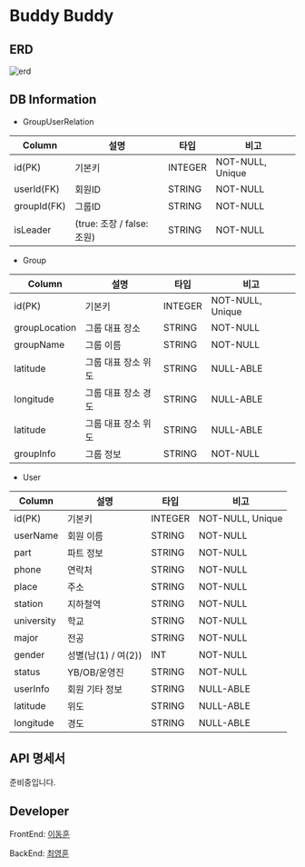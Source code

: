 # Buddy Buddy

## ERD

![erd](https://images.velog.io/images/dudgns3tp/post/d73e7298-b72d-4606-bfd4-996ada79e41e/image.png)


## DB Information


- GroupUserRelation

| Column   | 설명   | 타입   | 비고     |
| ----- | ------ | ------ | -------- |
| id(PK) | 기본키 | INTEGER | NOT-NULL, Unique |
| userId(FK) | 회원ID | STRING| NOT-NULL |
| groupId(FK) | 그룹ID | STRING| NOT-NULL |
| isLeader | (true: 조장 / false: 조원) | STRING| NOT-NULL |

- Group

| Column   | 설명   | 타입   | 비고     |
| ----- | ------ | ------ | -------- |
| id(PK) | 기본키 | INTEGER | NOT-NULL, Unique |
| groupLocation | 그룹 대표 장소 | STRING | NOT-NULL |
| groupName | 그룹 이름 | STRING | NOT-NULL |
| latitude | 그룹 대표 장소 위도 | STRING| NULL-ABLE |
| longitude | 그룹 대표 장소 경도 | STRING| NULL-ABLE |
| latitude | 그룹 대표 장소 위도 | STRING| NULL-ABLE |
| groupInfo | 그룹 정보 | STRING| NOT-NULL |



-  User

| Column   | 설명   | 타입   | 비고     |
| ----- | ------ | ------ | -------- |
| id(PK) | 기본키 | INTEGER | NOT-NULL, Unique |
| userName | 회원 이름| STRING | NOT-NULL |
| part | 파트 정보 | STRING| NOT-NULL |
| phone | 연락처 | STRING | NOT-NULL |
| place | 주소 | STRING | NOT-NULL|
| station | 지하철역 | STRING | NOT-NULL |
| university | 학교 | STRING | NOT-NULL |
| major | 전공 | STRING | NOT-NULL |
| gender | 성별(남(1) / 여(2)) |INT | NOT-NULL |
| status | YB/OB/운영진 | STRING | NOT-NULL |
| userInfo | 회원 기타 정보 | STRING | NULL-ABLE |
| latitude | 위도 | STRING | NULL-ABLE |
| longitude | 경도 | STRING | NULL-ABLE |




## API 명세서

 준비중입니다.

## Developer

FrontEnd: [이동훈](https://github.com/donghunee)

BackEnd: [최영훈](https://github.com/dudgns3tp)